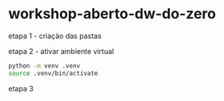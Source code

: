 # workshop-aberto-dw-do-zero

etapa 1 - criação das pastas

etapa 2 - ativar ambiente virtual
```bash
python -m venv .venv
source .venv/bin/activate
```

etapa 3



